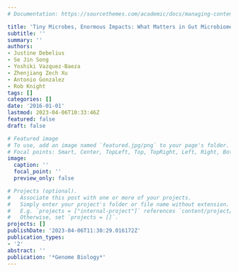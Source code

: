 ```yaml
---
# Documentation: https://sourcethemes.com/academic/docs/managing-content/

title: 'Tiny Microbes, Enormous Impacts: What Matters in Gut Microbiome Studies?'
subtitle: ''
summary: ''
authors:
- Justine Debelius
- Se Jin Song
- Yoshiki Vazquez-Baeza
- Zhenjiang Zech Xu
- Antonio Gonzalez
- Rob Knight
tags: []
categories: []
date: '2016-01-01'
lastmod: 2023-04-06T10:33:46Z
featured: false
draft: false

# Featured image
# To use, add an image named `featured.jpg/png` to your page's folder.
# Focal points: Smart, Center, TopLeft, Top, TopRight, Left, Right, BottomLeft, Bottom, BottomRight.
image:
  caption: ''
  focal_point: ''
  preview_only: false

# Projects (optional).
#   Associate this post with one or more of your projects.
#   Simply enter your project's folder or file name without extension.
#   E.g. `projects = ["internal-project"]` references `content/project/deep-learning/index.md`.
#   Otherwise, set `projects = []`.
projects: []
publishDate: '2023-04-06T11:30:29.016172Z'
publication_types:
- '2'
abstract: ''
publication: '*Genome Biology*'
---
```

